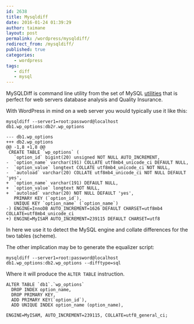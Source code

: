 ```yaml
---
id: 2638
title: Mysqldiff
date: 2016-01-24 01:39:29
author: taimane
layout: post
permalink: /wordpress/mysqldiff/
redirect_from: /mysqldiff/
published: true
categories:
   - wordpress
tags:
   - diff
   - mysql
---
```

MySQLDiff is command line utility from the set of MySQL <a rel="nofollow" href="http://dev.mysql.com/downloads/utilities/">utilities</a> that is perfect for web servers database analysis and Quality Insurance.

With WordPress in mind on a web server you would typically use it like this:

```
mysqldiff --server1=root:password@localhost  db1.wp_options:db2r.wp_options
```

```mysql
--- db1.wp_options
+++ db2.wp_options
@@ -1,8 +1,8 @@
 CREATE TABLE `wp_options` (
   `option_id` bigint(20) unsigned NOT NULL AUTO_INCREMENT,
-  `option_name` varchar(191) COLLATE utf8mb4_unicode_ci DEFAULT NULL,
-  `option_value` longtext COLLATE utf8mb4_unicode_ci NOT NULL,
-  `autoload` varchar(20) COLLATE utf8mb4_unicode_ci NOT NULL DEFAULT 'yes',
+  `option_name` varchar(191) DEFAULT NULL,
+  `option_value` longtext NOT NULL,
+  `autoload` varchar(20) NOT NULL DEFAULT 'yes',
   PRIMARY KEY (`option_id`),
   UNIQUE KEY `option_name` (`option_name`)
-) ENGINE=InnoDB AUTO_INCREMENT=1626 DEFAULT CHARSET=utf8mb4 COLLATE=utf8mb4_unicode_ci
+) ENGINE=MyISAM AUTO_INCREMENT=239115 DEFAULT CHARSET=utf8
```

In here we use it to detect the MySQL engine and collate differences for the two tables (scheme).

The other implication may be to generate the equalizer script:

```mysql
mysqldiff --server1=root:password@localhost  db1.wp_options:db2.wp_options --difftype=sql 
```

Where it will produce the `ALTER TABLE` instruction.

```
ALTER TABLE `db1`.`wp_options` 
  DROP INDEX option_name, 
  DROP PRIMARY KEY, 
  ADD PRIMARY KEY(`option_id`), 
  ADD UNIQUE INDEX option_name (option_name), 

ENGINE=MyISAM, AUTO_INCREMENT=239115, COLLATE=utf8_general_ci;
```


